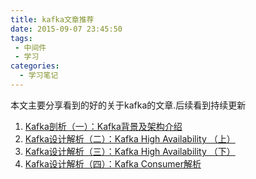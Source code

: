 ```yaml
---
title: kafka文章推荐
date: 2015-09-07 23:45:50
tags:
 - 中间件
 - 学习
categories: 
  - 学习笔记
---
```


本文主要分享看到的好的关于kafka的文章.后续看到持续更新

1. [Kafka剖析（一）：Kafka背景及架构介绍](http://www.infoq.com/cn/articles/kafka-analysis-part-1)
2. [Kafka设计解析（二）：Kafka High Availability （上）](http://www.infoq.com/cn/articles/kafka-analysis-part-2)
3. [Kafka设计解析（三）：Kafka High Availability （下）](http://www.infoq.com/cn/articles/kafka-analysis-part-3)
4. [Kafka设计解析（四）：Kafka Consumer解析](http://www.infoq.com/cn/articles/kafka-analysis-part-4)
